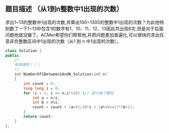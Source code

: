 ## 题目描述 （从1到n整数中1出现的次数）
求出1~13的整数中1出现的次数,并算出100~1300的整数中1出现的次数？为此他特别数了一下1~13中包含1的数字有1、10、11、12、13因此共出现6次,但是对于后面问题他就没辙了。ACMer希望你们帮帮他,并把问题更加普遍化,可以很快的求出任意非负整数区间中1出现的次数（从1 到 n 中1出现的次数）。

```C++
class Solution {
public:
    /*    
    有规律的！！！
    */
    int NumberOf1Between1AndN_Solution(int n)
    {
        int count = 0;
        long long i = 0;
        for (i = 1; i <= n;i*=10) {// 统计各个数位
            int a = n/i; 
            int b = n%i;
            count = count + (a+8)/10*i + (a%10==1)*(b+1);
        }
        return count;
    }
};
```
